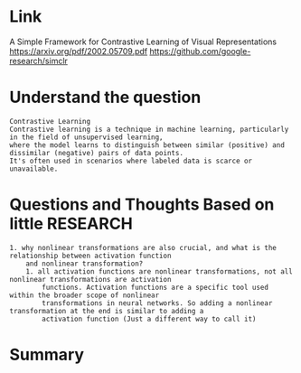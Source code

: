 Link
===============
<p>

A Simple Framework for Contrastive Learning of Visual Representations
https://arxiv.org/pdf/2002.05709.pdf
https://github.com/google-research/simclr


</p>

Understand the question
===============

    Contrastive Learning
    Contrastive learning is a technique in machine learning, particularly in the field of unsupervised learning, 
    where the model learns to distinguish between similar (positive) and dissimilar (negative) pairs of data points.
    It's often used in scenarios where labeled data is scarce or unavailable. 


Questions and Thoughts Based on little RESEARCH
===============
    1. why nonlinear transformations are also crucial, and what is the relationship between activation function
        and nonlinear transformation?
        1. all activation functions are nonlinear transformations, not all nonlinear transformations are activation 
            functions. Activation functions are a specific tool used within the broader scope of nonlinear 
            transformations in neural networks. So adding a nonlinear transformation at the end is similar to adding a 
            activation function (Just a different way to call it)

Summary
===============

        
